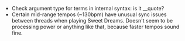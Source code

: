 * Check argument type for terms in internal syntax: is it __quote?
* Certain mid-range tempos (~130bpm) have unusual sync issues between threads when playing Sweet Dreams. Doesn't seem to be processing power or anything like that, because faster tempos sound fine.
